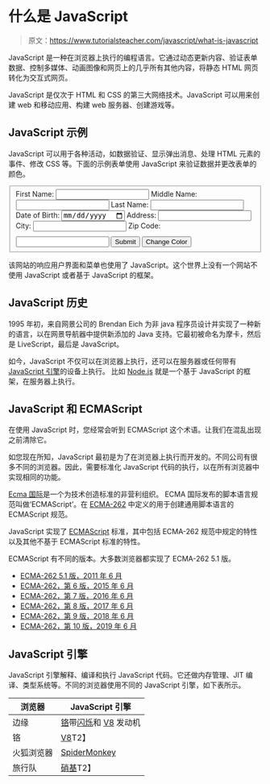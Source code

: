 # 什么是 JavaScript

> 原文：<https://www.tutorialsteacher.com/javascript/what-is-javascript>

JavaScript 是一种在浏览器上执行的编程语言。它通过动态更新内容、验证表单数据、控制多媒体、动画图像和网页上的几乎所有其他内容，将静态 HTML 网页转化为交互式网页。

JavaScript 是仅次于 HTML 和 CSS 的第三大网络技术。JavaScript 可以用来创建 web 和移动应用、构建 web 服务器、创建游戏等。

## JavaScript 示例

JavaScript 可以用于各种活动，如数据验证、显示弹出消息、处理 HTML 元素的事件、修改 CSS 等。下面的示例表单使用 JavaScript 来验证数据并更改表单的颜色。

<fieldset id="exampleForm" class="formDiv"><label id="firstName">First Name:</label> <input type="text" id="txtFirstName" name="FirstName"> <label>Middle Name:</label> <input type="text" id="txtMiddleName">
<label>Last Name:</label> <input type="text" id="txtLastName" onblur="checkVal(this)" name="LastName"> <label>Date of Birth:</label> <input type="date" id="txtDoB">
<label>Address:</label> <input type="text" id="txtAddress">
<label>City:</label> <input type="text" id="txtCity" name="City"> <label>Zip Code:</label> <input type="number" id="txtZipCode" name="ZipCode"> <input type="submit" value="Submit" onclick="submit()" style="margin-top: 10px; text-align: center; "> <input type="button" value="Change Color" onclick="changeColor()" style="margin-top: 10px; text-align: center;  "></fieldset>

该网站的响应用户界面和菜单也使用了 JavaScript。这个世界上没有一个网站不使用 JavaScript 或者基于 JavaScript 的框架。

## JavaScript 历史

1995 年初，来自网景公司的 Brendan Eich 为非 java 程序员设计并实现了一种新的语言，以在网景导航器中提供新添加的 Java 支持。它最初被命名为摩卡，然后是 LiveScript，最后是 JavaScript。

如今，JavaScript 不仅可以在浏览器上执行，还可以在服务器或任何带有 [JavaScript 引擎](#js-engine)的设备上执行。 比如 [Node.js](/nodejs/what-is-nodejs) 就是一个基于 JavaScript 的框架，在服务器上执行。

## JavaScript 和 ECMAScript

在使用 JavaScript 时，您经常会听到 ECMAScript 这个术语。让我们在混乱出现之前清除它。

如您现在所知，JavaScript 最初是为了在浏览器上执行而开发的。不同公司有很多不同的浏览器。因此，需要标准化 JavaScript 代码的执行，以在所有浏览器中实现相同的功能。

[Ecma 国际](https://www.ecma-international.org/)是一个为技术创造标准的非营利组织。 ECMA 国际发布的脚本语言规范叫做‘ECMAScript’。在 [ECMA-262](https://www.ecma-international.org/ecma-262/5.1/) 中定义的用于创建通用脚本语言的 ECMAScript 规范。

JavaScript 实现了 [ECMAScript](/articles/what-is-ecmascript) 标准，其中包括 ECMA-262 规范中规定的特性以及其他不基于 ECMAScript 标准的特性。

ECMAScript 有不同的版本。大多数浏览器都实现了 ECMA-262 5.1 版。

*   [ECMA-262 5.1 版，2011 年 6 月](https://262.ecma-international.org/5.1/index.html)
*   [ECMA-262，第 6 版，2015 年 6 月](https://262.ecma-international.org/6.0/index.html)
*   [ECMA-262，第 7 版，2016 年 6 月](https://262.ecma-international.org/7.0/index.html)
*   [ECMA-262，第 8 版，2017 年 6 月](https://262.ecma-international.org/8.0/index.html)
*   [ECMA-262，第 9 版，2018 年 6 月](https://262.ecma-international.org/9.0/index.html)
*   [ECMA-262，第 10 版，2019 年 6 月](https://262.ecma-international.org/10.0/index.html)

## JavaScript 引擎

JavaScript 引擎解释、编译和执行 JavaScript 代码。它还做内存管理、JIT 编译、类型系统等。不同的浏览器使用不同的 JavaScript 引擎，如下表所示。

| 浏览器 | JavaScript 引擎 |
| --- | --- |
| 边缘 | [铬](https://www.chromium.org/Home)带[闪烁](https://www.chromium.org/blink)和 [V8](https://v8.dev/) 发动机 |
| 铬 | [V8](https://v8.dev/)T2】 |
| 火狐浏览器 | [SpiderMonkey](https://spidermonkey.dev/) |
| 旅行队 | [硝基](https://en.wikipedia.org/wiki/WebKit#JavaScriptCore)T2】 |